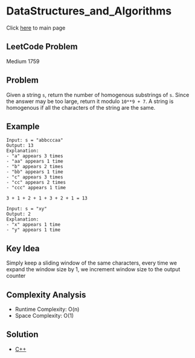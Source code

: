 # DataStructures_and_Algorithms
Click [here](../../README.md) to main page

## LeetCode Problem
Medium 1759

## Problem
Given a string `s`, return the number of homogenous substrings of `s`. Since the answer may be too large, return it modulo `10**9 + 7`. A string is homogenous if all the characters of the string are the same.

## Example
```
Input: s = "abbcccaa"
Output: 13
Explanation:
- "a" appears 3 times
- "aa" appears 1 time
- "b" appears 2 times
- "bb" appears 1 time
- "c" appears 3 times
- "cc" appears 2 times
- "ccc" appears 1 time

3 + 1 + 2 + 1 + 3 + 2 + 1 = 13

Input: s = "xy"
Output: 2
Explanation:
- "x" appears 1 time
- "y" appears 1 time
```

## Key Idea
Simply keep a sliding window of the same characters, every time we expand the window size by 1, we increment window size to the output counter

## Complexity Analysis
- Runtime Complexity: O(n)
- Space Complexity: O(1)

## Solution
- [C++](./solution.cpp)